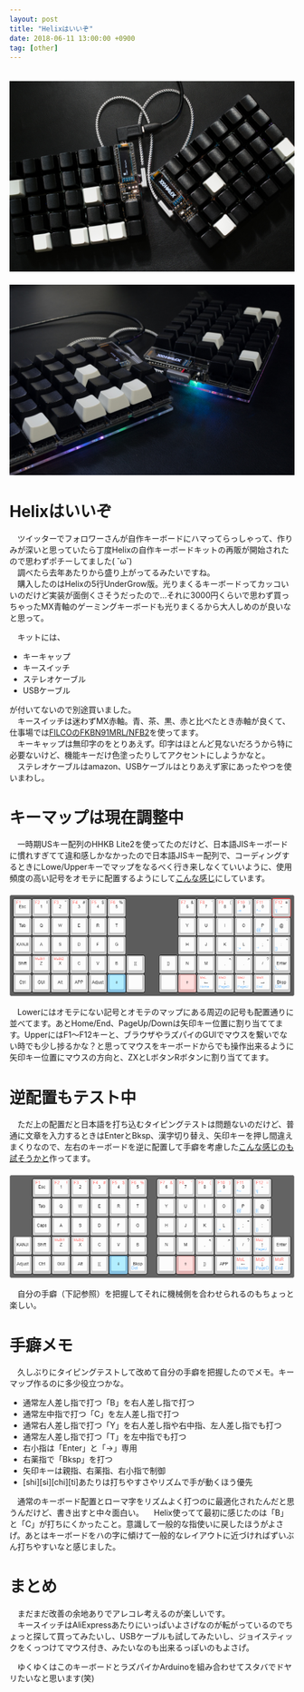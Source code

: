 ```yaml
---
layout: post
title: "Helixはいいぞ"
date: 2018-06-11 13:00:00 +0900
tag: [other]
---
```


　![img](/assets/photos/20180609-P6090025.jpg)  
　![img](/assets/photos/20180609-P6090031.jpg)  


# Helixはいいぞ

　ツイッターでフォロワーさんが自作キーボードにハマってらっしゃって、作りみが深いと思っていたら丁度Helixの自作キーボードキットの再販が開始されたので思わずポチーしてました( ˘ω˘)  
　調べたら去年あたりから盛り上がってるみたいですね。  
　購入したのはHelixの5行UnderGrow版。光りまくるキーボードってカッコいいのだけど実装が面倒くさそうだったので…それに3000円くらいで思わず買っちゃったMX青軸のゲーミングキーボードも光りまくるから大人しめのが良いなと思って。  

　キットには、

* キーキャップ
* キースイッチ
* ステレオケーブル
* USBケーブル

が付いてないので別途買いました。  
　キースイッチは迷わずMX赤軸。青、茶、黒、赤と比べたとき赤軸が良くて、仕事場では[FILCOのFKBN91MRL/NFB2](https://www.diatec.co.jp/products/det.php?prod_c=886)を使ってます。  
　キーキャップは無印字のをとりあえず。印字はほとんど見ないだろうから特に必要ないけど、機能キーだけ色塗ったりしてアクセントにしようかなと。  
　ステレオケーブルはamazon、USBケーブルはとりあえず家にあったやつを使いまわし。  

# キーマップは現在調整中

　一時期USキー配列のHHKB Lite2を使ってたのだけど、日本語JISキーボードに慣れすぎてて違和感しかなかったので日本語JISキー配列で、コーディングするときにLowe/Upperキーでマップをなるべく行き来しなくていいように、使用頻度の高い記号をオモテに配置するようにして[こんな感じ](https://bit.ly/2HBUWeQ)にしています。  
　![img](/assets/photos/20180611-five_rows_jis_keyboard-layout.png)  

　Lowerにはオモテにない記号とオモテのマップにある周辺の記号も配置通りに並べてます。あとHome/End、PageUp/Downは矢印キー位置に割り当ててます。UpperにはF1～F12キーと、ブラウザやラズパイのGUIでマウスを繋いでない時でも少し捗るかな？と思ってマウスをキーボードからでも操作出来るように矢印キー位置にマウスの方向と、ZXとLボタンRボタンに割り当ててます。  


# 逆配置もテスト中

　ただ上の配置だと日本語を打ち込むタイピングテストは問題ないのだけど、普通に文章を入力するときはEnterとBksp、漢字切り替え、矢印キーを押し間違えまくりなので、左右のキーボードを逆に配置して手癖を考慮した[こんな感じのも試そうかと](https://bit.ly/2Js73Bl)作ってます。  
　![img](/assets/photos/20180611-five_rows_jis_swap_keyboard-layout.png)  

　自分の手癖（下記参照）を把握してそれに機械側を合わせられるのもちょっと楽しい。  

# 手癖メモ

　久しぶりにタイピングテストして改めて自分の手癖を把握したのでメモ。キーマップ作るのに多少役立つかな。  

* 通常左人差し指で打つ「B」を右人差し指で打つ
* 通常左中指で打つ「C」を左人差し指で打つ
* 通常右人差し指で打つ「Y」を右人差し指や右中指、左人差し指でも打つ
* 通常左人差し指で打つ「T」を左中指でも打つ
* 右小指は「Enter」と「→」専用
* 右薬指で「Bksp」を打つ
* 矢印キーは親指、右薬指、右小指で制御
* [shi][si][chi][ti]あたりは打ちやすさやリズムで手が動くほう優先

　通常のキーボード配置とローマ字をリズムよく打つのに最適化されたんだと思うんだけど、書き出すと中々面白い。
　Helix使ってて最初に感じたのは「B」と「C」が打ちにくかったこと。意識して一般的な指使いに戻したほうがよさげ。あとはキーボードをハの字に傾けて一般的なレイアウトに近づければずいぶん打ちやすいなと感じました。

# まとめ

　まだまだ改善の余地ありでアレコレ考えるのが楽しいです。  
　キースイッチはAliExpressあたりにいっぱいよさげなのが転がっているのでちょっと探して買ってみたいし、USBケーブルも試してみたいし、ジョイスティックをくっつけてマウス付き、みたいなのも出来るっぽいのもよさげ。  

　ゆくゆくはこのキーボードとラズパイかArduinoを組み合わせてスタバでドヤリたいなと思います(笑)